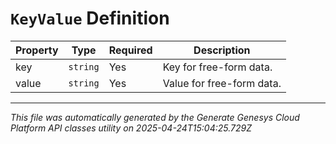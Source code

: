 # `KeyValue` Definition

| Property | Type | Required | Description |
|----------|------|----------|-------------|
| key | `string` | Yes | Key for free-form data. |
| value | `string` | Yes | Value for free-form data. |

---

*This file was automatically generated by the Generate Genesys Cloud Platform API classes utility on 2025-04-24T15:04:25.729Z*